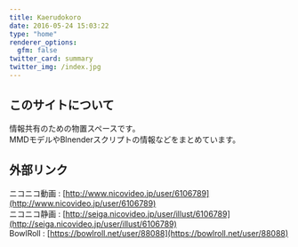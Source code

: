 ```yaml
---
title: Kaerudokoro
date: 2016-05-24 15:03:22
type: "home"
renderer_options:
  gfm: false
twitter_card: summary
twitter_img: /index.jpg
---
```


## このサイトについて

情報共有のための物置スペースです。  
MMDモデルやBlnenderスクリプトの情報などをまとめています。

## 外部リンク

ニコニコ動画 : [http://www.nicovideo.jp/user/6106789](http://www.nicovideo.jp/user/6106789)  
ニコニコ静画 : [http://seiga.nicovideo.jp/user/illust/6106789](http://seiga.nicovideo.jp/user/illust/6106789)  
BowlRoll : [https://bowlroll.net/user/88088](https://bowlroll.net/user/88088)  

